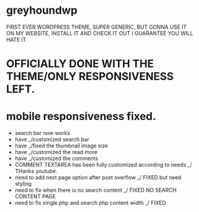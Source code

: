 # greyhoundwp


FIRST EVER WORDPRESS THEME, SUPER GENERIC, 
BUT GONNA USE IT ON MY WEBSITE, 
INSTALL IT AND CHECK IT OUT I GUARANTEE YOU WILL HATE IT.


# OFFICIALLY DONE WITH THE THEME/ONLY RESPONSIVENESS LEFT.

# mobile responsiveness fixed.


- search bar now works
- have _/customized search bar
- have _/fixed the thumbnail image size
- have _/customized the read more
- have _/customized the comments
- COMMENT TEXTAREA has been fully customized according to needs _/ THanks youtube.
- need to add next page option after post overflow _/ FIXED but need styling
- need to fix when there is no search content _/ FIXED NO SEARCH CONTENT PAGE
- need to fix single.php and search.php content width    _/ FIXED